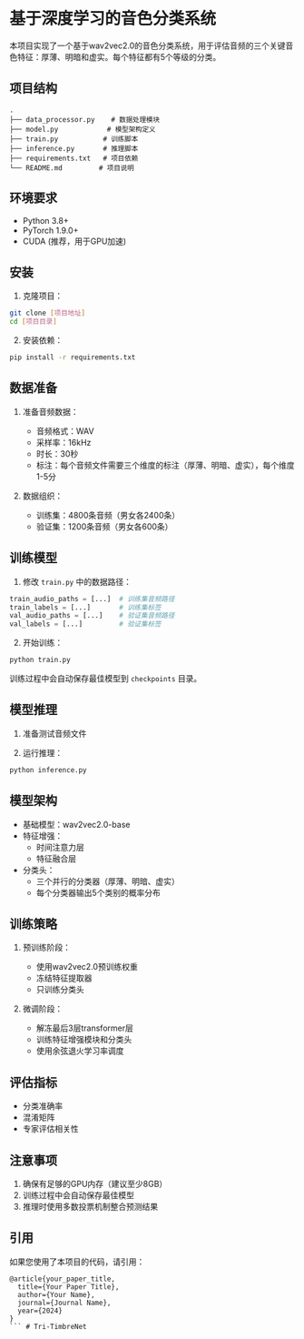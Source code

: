 # 基于深度学习的音色分类系统

本项目实现了一个基于wav2vec2.0的音色分类系统，用于评估音频的三个关键音色特征：厚薄、明暗和虚实。每个特征都有5个等级的分类。

## 项目结构

```
.
├── data_processor.py    # 数据处理模块
├── model.py            # 模型架构定义
├── train.py           # 训练脚本
├── inference.py       # 推理脚本
├── requirements.txt   # 项目依赖
└── README.md         # 项目说明
```

## 环境要求

- Python 3.8+
- PyTorch 1.9.0+
- CUDA (推荐，用于GPU加速)

## 安装

1. 克隆项目：
```bash
git clone [项目地址]
cd [项目目录]
```

2. 安装依赖：
```bash
pip install -r requirements.txt
```

## 数据准备

1. 准备音频数据：
   - 音频格式：WAV
   - 采样率：16kHz
   - 时长：30秒
   - 标注：每个音频文件需要三个维度的标注（厚薄、明暗、虚实），每个维度1-5分

2. 数据组织：
   - 训练集：4800条音频（男女各2400条）
   - 验证集：1200条音频（男女各600条）

## 训练模型

1. 修改 `train.py` 中的数据路径：
```python
train_audio_paths = [...]  # 训练集音频路径
train_labels = [...]       # 训练集标签
val_audio_paths = [...]    # 验证集音频路径
val_labels = [...]         # 验证集标签
```

2. 开始训练：
```bash
python train.py
```

训练过程中会自动保存最佳模型到 `checkpoints` 目录。

## 模型推理

1. 准备测试音频文件

2. 运行推理：
```bash
python inference.py
```

## 模型架构

- 基础模型：wav2vec2.0-base
- 特征增强：
  - 时间注意力层
  - 特征融合层
- 分类头：
  - 三个并行的分类器（厚薄、明暗、虚实）
  - 每个分类器输出5个类别的概率分布

## 训练策略

1. 预训练阶段：
   - 使用wav2vec2.0预训练权重
   - 冻结特征提取器
   - 只训练分类头

2. 微调阶段：
   - 解冻最后3层transformer层
   - 训练特征增强模块和分类头
   - 使用余弦退火学习率调度

## 评估指标

- 分类准确率
- 混淆矩阵
- 专家评估相关性

## 注意事项

1. 确保有足够的GPU内存（建议至少8GB）
2. 训练过程中会自动保存最佳模型
3. 推理时使用多数投票机制整合预测结果

## 引用

如果您使用了本项目的代码，请引用：

```
@article{your_paper_title,
  title={Your Paper Title},
  author={Your Name},
  journal={Journal Name},
  year={2024}
}
``` #   T r i - T i m b r e N e t  
 